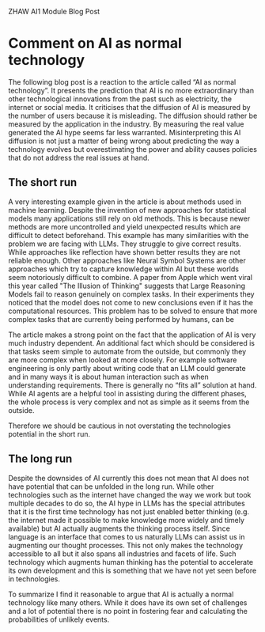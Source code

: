 ZHAW AI1 Module Blog Post

# Comment on AI as normal technology
The following blog post is a reaction to the article called “AI as normal technology”. It presents the prediction that AI is no more extraordinary than other technological innovations from the past such as electricity, the internet or social media. It criticises that the diffusion of AI is measured by the number of users because it is misleading. The diffusion should rather be measured by the application in the industry. By measuring the real value generated the AI hype seems far less warranted. Misinterpreting this AI diffusion is not just a matter of being wrong about predicting the way a technology evolves but overestimating the power and ability causes policies that do not address the real issues at hand.
## The short run
A very interesting example given in the article is about methods used in machine learning. Despite the invention of new approaches for statistical models many applications still rely on old methods. This is because newer methods are more uncontrolled and yield unexpected results which are difficult to detect beforehand.
This example has many similarities with the problem we are facing with LLMs. They struggle to give correct results. While approaches like reflection have shown better results they are not reliable enough. Other approaches like Neural Symbol Systems are other approaches which try to capture knowledge within AI but these worlds seem notoriously difficult to combine. A paper from Apple which went viral this year called "The Illusion of Thinking" suggests that Large Reasoning Models fail to reason genuinely on complex tasks. In their experiments they noticed that the model does not come to new conclusions even if it has the computational resources. This problem has to be solved to ensure that more complex tasks that are currently being performed by humans, can be 

The article makes a strong point on the fact that the application of AI is very much industry dependent. An additional fact which should be considered is that tasks seem simple to automate from the outside, but commonly they are more complex when looked at more closely. For example software engineering is only partly about writing code that an LLM could generate and in many ways it is about human interaction such as when understanding requirements. There is generally no “fits all” solution at hand. While AI agents are a helpful tool in assisting during the different phases, the whole process is very complex and not as simple as it seems from the outside.

Therefore we should be cautious in not overstating the technologies potential in the short run.

## The long run
Despite the downsides of AI currently this does not mean that AI does not have potential that can be unfolded in the long run. While other technologies such as the internet have changed the way we work but took multiple decades to do so, the AI hype in LLMs has the special attributes that it is the first time technology has not just enabled better thinking (e.g. the internet made it possible to make knowledge more widely and timely available) but AI actually augments the thinking process itself. Since language is an interface that comes to us naturally LLMs can assist us in augmenting our thought processes. This not only makes the technology accessible to all but it also spans all industries and facets of life. Such technology which augments human thinking has the potential to accelerate its own development and this is something that we have not yet seen before in technologies.

To summarize I find it reasonable to argue that AI is actually a normal technology like many others. While it does have its own set of challenges and a lot of potential there is no point in fostering fear and calculating the probabilities of unlikely events.

